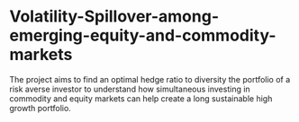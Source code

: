 # Volatility-Spillover-among-emerging-equity-and-commodity-markets
The project aims to find an optimal hedge ratio to diversity the portfolio of a risk averse investor to understand how simultaneous investing in commodity and equity markets can help create a long sustainable high growth portfolio.
